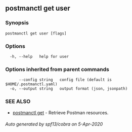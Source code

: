 ## postmanctl get user



### Synopsis



```
postmanctl get user [flags]
```

### Options

```
  -h, --help   help for user
```

### Options inherited from parent commands

```
      --config string   config file (default is $HOME/.postmanctl.yaml)
  -o, --output string   output format (json, jsonpath)
```

### SEE ALSO

* [postmanctl get](postmanctl_get.md)	 - Retrieve Postman resources.

###### Auto generated by spf13/cobra on 5-Apr-2020

